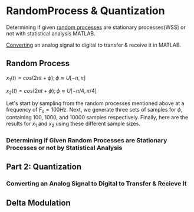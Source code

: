 # RandomProcess & Quantization
Determining if given [random processes](https://github.com/fardinabbasi/RandomProcess-Quantization/blob/main/RandomProcess.mlx) are stationary processes(WSS) or not with statistical analysis MATLAB.

[Converting](https://github.com/fardinabbasi/RandomProcess-Quantization/blob/main/Quantization.mlx) an analog signal to digital to transfer & receive it in MATLAB.

## Random Process
$x_1(t) = cos(2\pi t+\phi); \phi \approx U[-\pi,\pi]$

$x_2(t) = cos(2\pi t+\phi); \phi \approx U[-\pi/4,\pi/4]$

Let's start by sampling from the random processes mentioned above at a frequency of $F_s = 100 Hz$. Next, we generate three sets of samples for $\phi$, containing 100, 1000, and 10000 samples respectively. Finally, here are the results for $x_1$ and $x_2$ using these different sample sizes.



<h3> Determining if Given Random Processes are Stationary Processes or not by Statistical Analysis </h3>
<h2> Part 2: Quantization </h2>
<h3> Converting an Analog Signal to Digital to Transfer & Recieve It </h3>
<h2> Delta Modulation </h2>

